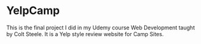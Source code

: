 # YelpCamp
This is the final project I did in my Udemy course Web Development taught by Colt Steele. It is a Yelp style review website for Camp Sites.

